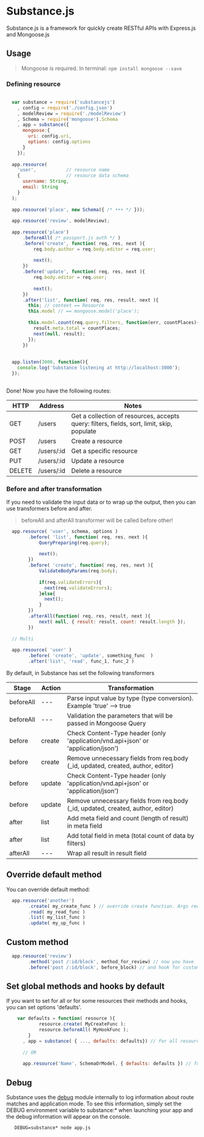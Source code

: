Substance.js
=========

Substance.js is a framework for quickly create RESTful APIs with Express.js and Mongoose.js

## Usage

> Mongoose is required. In terminal: `npm install mongoose --save`

### Defining resource


```javascript
  
  var substance = require('substancejs')
    , config = require('./config.json')
    , modelReview = require('./modelReview')
    , Schema = require('mongoose').Schema
    , app = substance({
      mongoose:{
        uri: config.uri,
        options: config.options
      }
    });
  
  app.resource( 
    'user',           // resource name
    {                 // resource data schema
      username: String,
      email: String
    }
  );
  
  app.resource('place', new Schema({ /* ••• */ }));
  
  app.resource('review', modelReview);
  
  app.resource('place')
      .beforeAll( /* passport.js auth */ )
      .before('create', function( req, res, next ){
          req.body.author = req.body.editor = req.user;
          
          next();
      })
      .before('update', function( req, res, next ){
          req.body.editor = req.user;
          
          next();
      })
      .after('list', function( req, res, result, next ){
        this; // context == Resource
        this.model // == mongoose.model('place');
      
        this.model.count(req.query.filters, function(err, countPlaces){
          result.meta.total = countPlaces;
          next(null, result);
        });
      })
  
  
  app.listen(3000, function(){
    console.log('Substance listening at http://localhost:3000');
  });
  
```

Done! Now you have the following routes:


| HTTP	| Address |	Notes |
| -------- | -------- | -------- |
| GET  | /users | Get a collection of resources, accepts query: filters, fields, sort, limit, skip, populate |
| POST | /users | Create a resource |
| GET  | /users/:id | Get a specific resource |
| PUT  | /users/:id | Update a resource |
| DELETE | /users/:id | Delete a resource |

### Before and after transformation

If you need to validate the input data or to wrap up the output, then you can use transformers before and after.

> beforeAll and afterAll transformer will be called before other!

```javascript
  app.resource( 'user', schema, options )
        .before( 'list', function( req, res, next ){
            QueryPreparing(req.query);
            
            next();
        })
        .before( 'create', function( req, res, next ){
            ValidateBodyParams(req.body);
            
            if(req.validateErrors){
              next(req.validateErrors);
            }else{
              next();
            }
        })
        .afterAll(function( req, res, result, next ){
            next( null, { result: result, count: result.length });
        })
        
  // Multi
  
  app.resource( 'user' )
        .before( 'create', 'update', something_func  )
        .after('list', 'read', func_1, func_2 )
```

By default, in Substance has set the following transformers

| Stage | Action | Transformation |
| ----- | ------ | -------------- |
| beforeAll | --- | Parse input value by type (type conversion). Example 'true' --> true |
| beforeAll | --- | Validation the parameters that will be passed in  Mongoose Query |
| before | create | Check Content-Type header (only 'application/vnd.api+json' or 'application/json') |
| before | create | Remove unnecessary fields from req.body (_id, updated, created, author, editor) |
| before | update | Check Content-Type header (only 'application/vnd.api+json' or 'application/json') |
| before | update | Remove unnecessary fields from req.body (_id, updated, created, author, editor) |
| after | list | Add meta field and count (length of result) in meta field |
| after | list | Add total field in meta (total count of data by filters) |
| afterAll | --- | Wrap all result in result field |

## Override default method
You can override default method:

```javascript
  app.resource('another')
        .create( my_create_func ) // override create function. Args req, res, next
        .read( my_read_func )
        .list( my_list_func )
        .update( my_up_func )
```

## Custom method

```javascript
  app.resource('review')
        .method('post /:id/block', method_for_review) // now you have  POST /reviews/:id/block method
        .before('post /:id/block', before_block) // and hook for custom method
```

## Set global methods and hooks by default
If you want to set for all or for some resources their methods and hooks, you can set options 'defaults'.

```javascript
    var defaults = function( resource ){   
            resource.create( MyCreateFunc );
            resource.beforeAll( MyHookFunc ); 
        }
      , app = substance( { ..., defaults: defaults}) // for all resources
      
      // OR
      
      app.resource('Name', SchemaOrModel, { defaults: defaults }) // for current resource
```

## Debug

Substance uses the [debug](https://github.com/visionmedia/debug) module internally to log information about route matches and application mode. To see this information, simply set the DEBUG environment variable to substance:* when launching your app and the debug information will appear on the console.

```
   DEBUG=substance* node app.js
```
